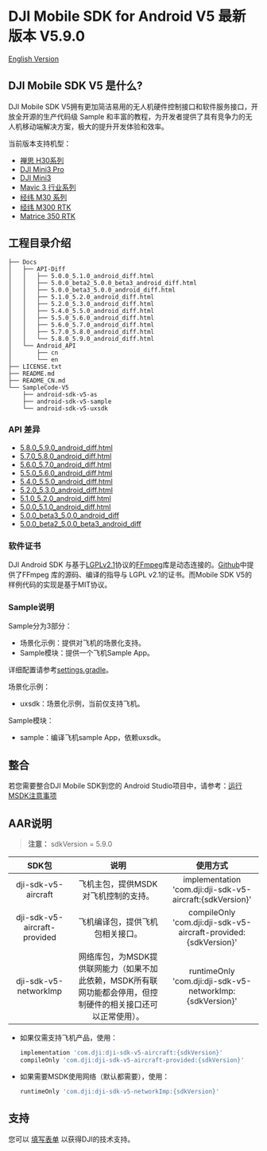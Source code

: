 # DJI Mobile SDK for Android V5 最新版本 V5.9.0
[English Version](README.md)

## DJI Mobile SDK V5 是什么?

DJI Mobile SDK V5拥有更加简洁易用的无人机硬件控制接口和软件服务接口，开放全开源的生产代码级 Sample 和丰富的教程，为开发者提供了具有竞争力的无人机移动端解决方案，极大的提升开发体验和效率。


当前版本支持机型：
* [禅思 H30系列](https://enterprise.dji.com/cn/zenmuse-h30-series)
* [DJI Mini3 Pro](https://www.dji.com/cn/mini-3-pro?site=brandsite&from=landing_page)
* [DJI Mini3](https://www.dji.com/cn/mini-3?site=brandsite&from=landing_page)
* [Mavic 3 行业系列](https://www.dji.com/cn/mavic-3-enterprise)
* [经纬 M30 系列](https://www.dji.com/cn/matrice-30?site=brandsite&from=nav)
* [经纬 M300 RTK](https://www.dji.com/cn/matrice-300?site=brandsite&from=nav)
* [Matrice 350 RTK](https://enterprise.dji.com/cn/matrice-350-rtk)

## 工程目录介绍

```
├── Docs
│   ├── API-Diff
│   │   ├── 5.0.0_5.1.0_android_diff.html
│   │   ├── 5.0.0_beta2_5.0.0_beta3_android_diff.html
│   │   ├── 5.0.0_beta3_5.0.0_android_diff.html
│   │   ├── 5.1.0_5.2.0_android_diff.html
│   │   ├── 5.2.0_5.3.0_android_diff.html
│   │   ├── 5.4.0_5.5.0_android_diff.html
│   │   ├── 5.5.0_5.6.0_android_diff.html
│   │   ├── 5.6.0_5.7.0_android_diff.html
│   │   ├── 5.7.0_5.8.0_android_diff.html
│   │   └── 5.8.0_5.9.0_android_diff.html
│   └── Android_API
│       ├── cn
│       └── en
├── LICENSE.txt
├── README.md
├── README_CN.md
└── SampleCode-V5
    ├── android-sdk-v5-as
    ├── android-sdk-v5-sample
    └── android-sdk-v5-uxsdk
```

### API 差异
- [5.8.0_5.9.0_android_diff.html](https://dji-sdk.github.io/Mobile-SDK-Android-V5/Docs/API-Diff/5.8.0_5.9.0_android_diff.html)
- [5.7.0_5.8.0_android_diff.html](https://dji-sdk.github.io/Mobile-SDK-Android-V5/Docs/API-Diff/5.7.0_5.8.0_android_diff.html)
- [5.6.0_5.7.0_android_diff.html](https://dji-sdk.github.io/Mobile-SDK-Android-V5/Docs/API-Diff/5.6.0_5.7.0_android_diff.html)
- [5.5.0_5.6.0_android_diff.html](https://dji-sdk.github.io/Mobile-SDK-Android-V5/Docs/API-Diff/5.5.0_5.6.0_android_diff.html)
- [5.4.0_5.5.0_android_diff.html](https://dji-sdk.github.io/Mobile-SDK-Android-V5/Docs/API-Diff/5.4.0_5.5.0_android_diff.html)
- [5.2.0_5.3.0_android_diff.html](https://dji-sdk.github.io/Mobile-SDK-Android-V5/Docs/API-Diff/5.2.0_5.3.0_android_diff.html)
- [5.1.0_5.2.0_android_diff.html](https://dji-sdk.github.io/Mobile-SDK-Android-V5/Docs/API-Diff/5.1.0_5.2.0_android_diff.html)
- [5.0.0_5.1.0_android_diff.html](https://dji-sdk.github.io/Mobile-SDK-Android-V5/Docs/API-Diff/5.0.0_5.1.0_android_diff.html)
- [5.0.0_beta3_5.0.0_android_diff](https://dji-sdk.github.io/Mobile-SDK-Android-V5/Docs/API-Diff/5.0.0_beta3_5.0.0_android_diff.html)
- [5.0.0_beta2_5.0.0_beta3_android_diff](https://dji-sdk.github.io/Mobile-SDK-Android-V5/Docs/API-Diff/5.0.0_beta2_5.0.0_beta3_android_diff.html)


### 软件证书

DJI Android SDK 与基于<a href=https://www.gnu.org/licenses/lgpl-2.1.html.en>LGPLv2.1</a>协议的<a href=http://ffmpeg.org>FFmpeg</a>库是动态连接的。[Github](https://github.com/dji-sdk/FFmpeg)中提供了FFmpeg 库的源码、编译的指导与 LGPL v2.1的证书。而Mobile SDK V5的样例代码的实现是基于MIT协议。

### Sample说明

Sample分为3部分：

- 场景化示例：提供对飞机的场景化支持。
- Sample模块：提供一个飞机Sample App。

详细配置请参考[settings.gradle](SampleCode-V5/android-sdk-v5-as/settings.gradle)。

场景化示例：

- uxsdk：场景化示例，当前仅支持飞机。


Sample模块：

- sample：编译飞机sample App，依赖uxsdk。

## 整合

若您需要整合DJI Mobile SDK到您的 Android Studio项目中，请参考：[运行MSDK注意事项](https://developer.dji.com/doc/mobile-sdk-tutorial/cn/quick-start/user-project-caution.html)


## AAR说明

> **注意：** sdkVersion = 5.9.0

| SDK包| 说明| 使用方式|
| :---------------: | :-----------------:  | :---------------: |
|     dji-sdk-v5-aircraft      | 飞机主包，提供MSDK对飞机控制的支持。 | implementation 'com.dji:dji-sdk-v5-aircraft:{sdkVersion}' |
| dji-sdk-v5-aircraft-provided | 飞机编译包，提供飞机包相关接口。 | compileOnly 'com.dji:dji-sdk-v5-aircraft-provided:{sdkVersion}' |
| dji-sdk-v5-networkImp | 网络库包，为MSDK提供联网能力（如果不加此依赖，MSDK所有联网功能都会停用，但控制硬件的相关接口还可以正常使用）。 | runtimeOnly 'com.dji:dji-sdk-v5-networkImp:{sdkVersion}' |

- 如果仅需支持飞机产品，使用：

  ```groovy
  implementation 'com.dji:dji-sdk-v5-aircraft:{sdkVersion}'
  compileOnly 'com.dji:dji-sdk-v5-aircraft-provided:{sdkVersion}'
  ```
- 如果需要MSDK使用网络（默认都需要），使用：
  ```groovy
  runtimeOnly 'com.dji:dji-sdk-v5-networkImp:{sdkVersion}'
  ```

## 支持

您可以 [填写表单](https://djisdksupport.zendesk.com/hc/zh-cn/community/topics) 以获得DJI的技术支持。

